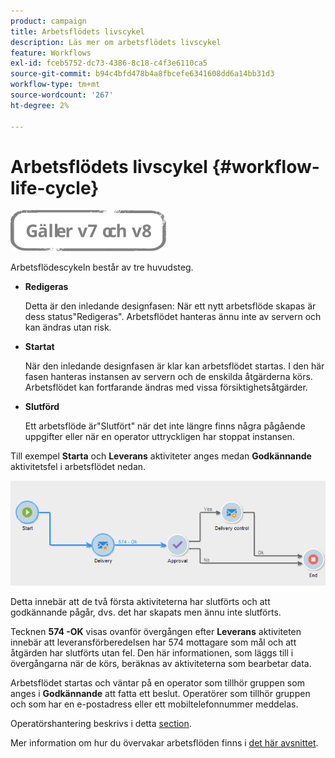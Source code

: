 ```yaml
---
product: campaign
title: Arbetsflödets livscykel
description: Läs mer om arbetsflödets livscykel
feature: Workflows
exl-id: fceb5752-dc73-4386-8c18-c4f3e6110ca5
source-git-commit: b94c4bfd478b4a8fbcefe6341608dd6a14bb31d3
workflow-type: tm+mt
source-wordcount: '267'
ht-degree: 2%

---
```


# Arbetsflödets livscykel {#workflow-life-cycle}

![](../../assets/common.svg)

Arbetsflödescykeln består av tre huvudsteg.

* **Redigeras**

   Detta är den inledande designfasen: När ett nytt arbetsflöde skapas är dess status&quot;Redigeras&quot;. Arbetsflödet hanteras ännu inte av servern och kan ändras utan risk.

* **Startat**

   När den inledande designfasen är klar kan arbetsflödet startas. I den här fasen hanteras instansen av servern och de enskilda åtgärderna körs. Arbetsflödet kan fortfarande ändras med vissa försiktighetsåtgärder.

* **Slutförd**

   Ett arbetsflöde är&quot;Slutfört&quot; när det inte längre finns några pågående uppgifter eller när en operator uttryckligen har stoppat instansen.

Till exempel **Starta** och **Leverans** aktiviteter anges medan **Godkännande** aktivitetsfel i arbetsflödet nedan.

![](assets/new-workflow-6.png)

Detta innebär att de två första aktiviteterna har slutförts och att godkännande pågår, dvs. det har skapats men ännu inte slutförts.

Tecknen **574 -OK** visas ovanför övergången efter **Leverans** aktiviteten innebär att leveransförberedelsen har 574 mottagare som mål och att åtgärden har slutförts utan fel. Den här informationen, som läggs till i övergångarna när de körs, beräknas av aktiviteterna som bearbetar data.

Arbetsflödet startas och väntar på en operator som tillhör gruppen som anges i **Godkännande** att fatta ett beslut. Operatörer som tillhör gruppen och som har en e-postadress eller ett mobiltelefonnummer meddelas.

Operatörshantering beskrivs i detta [section](../../platform/using/access-management.md).

Mer information om hur du övervakar arbetsflöden finns i [det här avsnittet](monitoring-workflow-execution.md).
